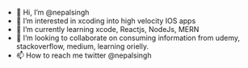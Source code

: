 - 👋 Hi, I’m @nepalsingh
- 👀 I’m interested in xcoding into high velocity IOS apps
- 🌱 I’m currently learning xcode, Reactjs, NodeJs, MERN
- 💞️ I’m looking to collaborate on consuming information from udemy, stackoverflow, medium, learning orielly. 
- 📫 How to reach me twitter @nepalsingh

<!---
nepalsingh/nepalsingh is a ✨ special ✨ repository because its `README.md` (this file) appears on your GitHub profile.
You can click the Preview link to take a look at your changes.
--->
